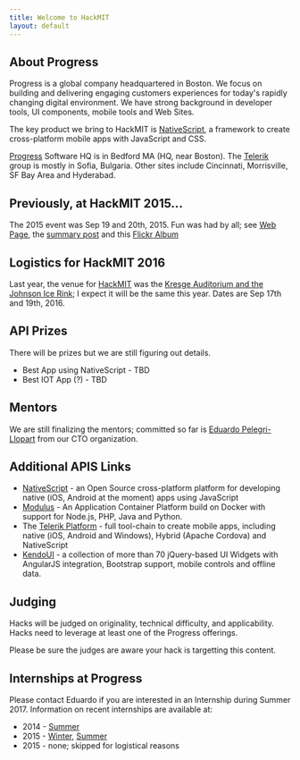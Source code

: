 ```yaml
---
title: Welcome to HackMIT
layout: default
---
```


## About Progress
Progress is a global company headquartered in Boston.  We focus on building and delivering engaging customers experiences for today's rapidly changing digital environment.  We have strong background in developer tools, UI components, mobile tools and Web Sites.

The key product we bring to HackMIT is [NativeScript](http://nativescript.org), a framework to create cross-platform mobile apps with JavaScript and CSS.

[Progress](http://progress.com) Software HQ is in Bedford MA (HQ, near Boston).  The [Telerik](http://telerik.com) group is mostly in Sofia, Bulgaria.  Other sites include Cincinnati, Morrisville, SF Bay Area and Hyderabad.

## Previously, at HackMIT 2015...

The 2015 event was Sep 19 and 20th, 2015.  Fun was had by all; see [Web Page](hackMIT_2015), the [summary post](https://pelegri.wordpress.com/2015/10/11/hackmit-sep-2015/) and this [Flickr Album](https://www.flickr.com/photos/42919418@N03/sets/72157658949478492)

## Logistics for HackMIT 2016

Last year, the venue for [HackMIT](https://hackmit.org) was the [Kresge Auditorium and the Johnson Ice Rink](https://goo.gl/maps/n5wnbgbBorB2); I expect it will be the same this year.  Dates are Sep 17th and 19th, 2016.
 
## API Prizes

There will be prizes but we are still figuring out details.

* Best App using NativeScript - TBD
* Best IOT App (?) - TBD

## Mentors

We are still finalizing the mentors; committed so far is [Eduardo Pelegri-Llopart](https://pelegri.wordpress.com/about/) from our CTO organization.

## Additional APIS Links

* [NativeScript](http://nativescript.org) - an Open Source cross-platform platform for developing native (iOS, Android at the moment) apps using JavaScript
* [Modulus](http://modulus.io) - An Application Container Platform build on Docker with support for Node.js, PHP, Java and Python.
* The [Telerik Platform](http://www.telerik.com/platform#overview) - full tool-chain to create mobile apps, including native (iOS, Android and Windows), Hybrid (Apache Cordova) and NativeScript
* [KendoUI](http://www.telerik.com/kendo-ui) - a collection of more than 70 jQuery-based UI Widgets with AngularJS integration, Bootstrap support, mobile controls and offline data. 


## Judging
Hacks will be judged on originality, technical difficulty, and applicability.  Hacks need to leverage at least one of the Progress offerings.

Please be sure the judges are aware your hack is targetting this content.

## Internships at Progress

Please contact Eduardo if you are interested in an Internship during Summer 2017.  Information on recent internships are available at:

* 2014 - [Summer](https://pelegri.wordpress.com/2014/08/07/2014-summer-interns/)
* 2015 - [Winter](https://pelegri.wordpress.com/2015/02/15/akhils-winters-adventure/), [Summer](https://pelegri.wordpress.com/2015/06/12/summer-2015-iot-projects/)
* 2015 - none; skipped for logistical reasons
   
[HackMIT]: http://hackmit.org
